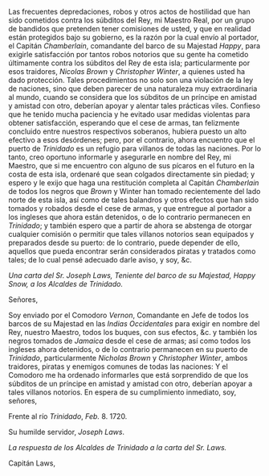 Las frecuentes depredaciones, robos y otros actos de hostilidad que han sido cometidos contra los súbditos del Rey, mi Maestro Real, por un grupo de bandidos que pretenden tener comisiones de usted, y que en realidad están protegidos bajo su gobierno, es la razón por la cual envío al portador, el Capitán *Chamberlain*, comandante del barco de su Majestad *Happy*, para exigirle satisfacción por tantos robos notorios que su gente ha cometido últimamente contra los súbditos del Rey de esta isla; particularmente por esos traidores, *Nicolas Brown* y *Christopher Winter*, a quienes usted ha dado protección. Tales procedimientos no solo son una violación de la ley de naciones, sino que deben parecer de una naturaleza muy extraordinaria al mundo, cuando se considera que los súbditos de un príncipe en amistad y amistad con otro, deberían apoyar y alentar tales prácticas viles. Confieso que he tenido mucha paciencia y he evitado usar medidas violentas para obtener satisfacción, esperando que el cese de armas, tan felizmente concluido entre nuestros respectivos soberanos, hubiera puesto un alto efectivo a esos desórdenes; pero, por el contrario, ahora encuentro que el puerto de *Trinidado* es un refugio para villanos de todas las naciones. Por lo tanto, creo oportuno informarle y asegurarle en nombre del Rey, mi Maestro, que si me encuentro con alguno de sus pícaros en el futuro en la costa de esta isla, ordenaré que sean colgados directamente sin piedad; y espero y le exijo que haga una restitución completa al Capitán *Chamberlain* de todos los negros que *Brown* y Winter han tomado recientemente del lado norte de esta isla, así como de tales balandros y otros efectos que han sido tomados y robados desde el cese de armas, y que entregue al portador a los ingleses que ahora están detenidos, o de lo contrario permanecen en *Trinidado*; y también espero que a partir de ahora se abstenga de otorgar cualquier comisión o permitir que tales villanos notorios sean equipados y preparados desde su puerto: de lo contrario, puede depender de ello, aquellos que pueda encontrar serán considerados piratas y tratados como tales; de lo cual pensé adecuado darle aviso, y soy, &c.

_Una carta del Sr. *Joseph Laws*, Teniente del barco de su Majestad, *Happy* Snow, a los Alcaldes de *Trinidado*._

Señores,

Soy enviado por el Comodoro *Vernon*, Comandante en Jefe de todos los barcos de su Majestad en las *Indias Occidentales* para exigir en nombre del Rey, nuestro Maestro, todos los buques, con sus efectos, &c. y también los negros tomados de *Jamaica* desde el cese de armas; así como todos los ingleses ahora detenidos, o de lo contrario permanecen en su puerto de *Trinidado*, particularmente *Nicholas Brown* y *Christopher Winter*, ambos traidores, piratas y enemigos comunes de todas las naciones: Y el Comodoro me ha ordenado informarles que está sorprendido de que los súbditos de un príncipe en amistad y amistad con otro, deberían apoyar a tales villanos notorios. En espera de su cumplimiento inmediato, soy, señores,

Frente al río *Trinidado*, *Feb.* 8. 1720.

Su humilde servidor, *Joseph Laws*.

_La respuesta de los Alcaldes de *Trinidado* a la carta del Sr. *Laws*._

Capitán Laws,